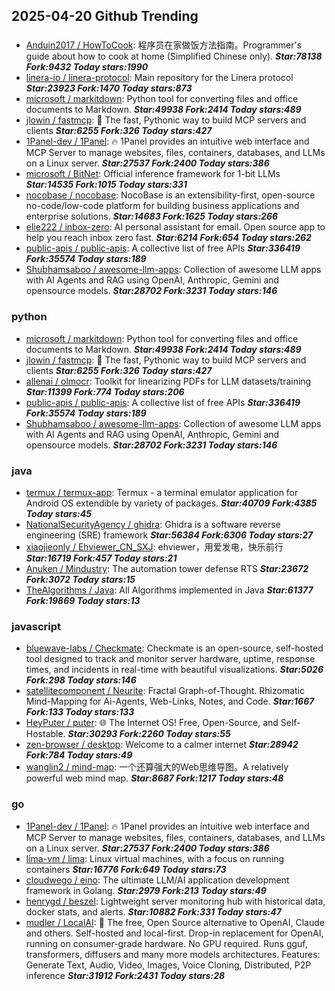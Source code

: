 ## 2025-04-20 Github Trending

### 
* [Anduin2017 / HowToCook](https://github.com/Anduin2017/HowToCook): 程序员在家做饭方法指南。Programmer's guide about how to cook at home (Simplified Chinese only). ***Star:78138 Fork:9432 Today stars:1990***
* [linera-io / linera-protocol](https://github.com/linera-io/linera-protocol): Main repository for the Linera protocol ***Star:23923 Fork:1470 Today stars:873***
* [microsoft / markitdown](https://github.com/microsoft/markitdown): Python tool for converting files and office documents to Markdown. ***Star:49938 Fork:2414 Today stars:489***
* [jlowin / fastmcp](https://github.com/jlowin/fastmcp): 🚀 The fast, Pythonic way to build MCP servers and clients ***Star:6255 Fork:326 Today stars:427***
* [1Panel-dev / 1Panel](https://github.com/1Panel-dev/1Panel): 🔥 1Panel provides an intuitive web interface and MCP Server to manage websites, files, containers, databases, and LLMs on a Linux server. ***Star:27537 Fork:2400 Today stars:386***
* [microsoft / BitNet](https://github.com/microsoft/BitNet): Official inference framework for 1-bit LLMs ***Star:14535 Fork:1015 Today stars:331***
* [nocobase / nocobase](https://github.com/nocobase/nocobase): NocoBase is an extensibility-first, open-source no-code/low-code platform for building business applications and enterprise solutions. ***Star:14683 Fork:1625 Today stars:266***
* [elie222 / inbox-zero](https://github.com/elie222/inbox-zero): AI personal assistant for email. Open source app to help you reach inbox zero fast. ***Star:6214 Fork:654 Today stars:262***
* [public-apis / public-apis](https://github.com/public-apis/public-apis): A collective list of free APIs ***Star:336419 Fork:35574 Today stars:189***
* [Shubhamsaboo / awesome-llm-apps](https://github.com/Shubhamsaboo/awesome-llm-apps): Collection of awesome LLM apps with AI Agents and RAG using OpenAI, Anthropic, Gemini and opensource models. ***Star:28702 Fork:3231 Today stars:146***

### python
* [microsoft / markitdown](https://github.com/microsoft/markitdown): Python tool for converting files and office documents to Markdown. ***Star:49938 Fork:2414 Today stars:489***
* [jlowin / fastmcp](https://github.com/jlowin/fastmcp): 🚀 The fast, Pythonic way to build MCP servers and clients ***Star:6255 Fork:326 Today stars:427***
* [allenai / olmocr](https://github.com/allenai/olmocr): Toolkit for linearizing PDFs for LLM datasets/training ***Star:11399 Fork:774 Today stars:206***
* [public-apis / public-apis](https://github.com/public-apis/public-apis): A collective list of free APIs ***Star:336419 Fork:35574 Today stars:189***
* [Shubhamsaboo / awesome-llm-apps](https://github.com/Shubhamsaboo/awesome-llm-apps): Collection of awesome LLM apps with AI Agents and RAG using OpenAI, Anthropic, Gemini and opensource models. ***Star:28702 Fork:3231 Today stars:146***

### java
* [termux / termux-app](https://github.com/termux/termux-app): Termux - a terminal emulator application for Android OS extendible by variety of packages. ***Star:40709 Fork:4385 Today stars:45***
* [NationalSecurityAgency / ghidra](https://github.com/NationalSecurityAgency/ghidra): Ghidra is a software reverse engineering (SRE) framework ***Star:56384 Fork:6306 Today stars:27***
* [xiaojieonly / Ehviewer_CN_SXJ](https://github.com/xiaojieonly/Ehviewer_CN_SXJ): ehviewer，用爱发电，快乐前行 ***Star:16719 Fork:457 Today stars:21***
* [Anuken / Mindustry](https://github.com/Anuken/Mindustry): The automation tower defense RTS ***Star:23672 Fork:3072 Today stars:15***
* [TheAlgorithms / Java](https://github.com/TheAlgorithms/Java): All Algorithms implemented in Java ***Star:61377 Fork:19869 Today stars:13***

### javascript
* [bluewave-labs / Checkmate](https://github.com/bluewave-labs/Checkmate): Checkmate is an open-source, self-hosted tool designed to track and monitor server hardware, uptime, response times, and incidents in real-time with beautiful visualizations. ***Star:5026 Fork:298 Today stars:146***
* [satellitecomponent / Neurite](https://github.com/satellitecomponent/Neurite): Fractal Graph-of-Thought. Rhizomatic Mind-Mapping for Ai-Agents, Web-Links, Notes, and Code. ***Star:1667 Fork:133 Today stars:133***
* [HeyPuter / puter](https://github.com/HeyPuter/puter): 🌐 The Internet OS! Free, Open-Source, and Self-Hostable. ***Star:30293 Fork:2260 Today stars:55***
* [zen-browser / desktop](https://github.com/zen-browser/desktop): Welcome to a calmer internet ***Star:28942 Fork:784 Today stars:49***
* [wanglin2 / mind-map](https://github.com/wanglin2/mind-map): 一个还算强大的Web思维导图。A relatively powerful web mind map. ***Star:8687 Fork:1217 Today stars:48***

### go
* [1Panel-dev / 1Panel](https://github.com/1Panel-dev/1Panel): 🔥 1Panel provides an intuitive web interface and MCP Server to manage websites, files, containers, databases, and LLMs on a Linux server. ***Star:27537 Fork:2400 Today stars:386***
* [lima-vm / lima](https://github.com/lima-vm/lima): Linux virtual machines, with a focus on running containers ***Star:16776 Fork:649 Today stars:73***
* [cloudwego / eino](https://github.com/cloudwego/eino): The ultimate LLM/AI application development framework in Golang. ***Star:2979 Fork:213 Today stars:49***
* [henrygd / beszel](https://github.com/henrygd/beszel): Lightweight server monitoring hub with historical data, docker stats, and alerts. ***Star:10882 Fork:331 Today stars:47***
* [mudler / LocalAI](https://github.com/mudler/LocalAI): 🤖 The free, Open Source alternative to OpenAI, Claude and others. Self-hosted and local-first. Drop-in replacement for OpenAI, running on consumer-grade hardware. No GPU required. Runs gguf, transformers, diffusers and many more models architectures. Features: Generate Text, Audio, Video, Images, Voice Cloning, Distributed, P2P inference ***Star:31912 Fork:2431 Today stars:28***

